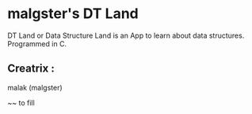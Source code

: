 # malgster's DT Land

DT Land or Data Structure Land is an App to learn about data structures. Programmed in C.

## Creatrix :

malak (malgster)

~~ to fill